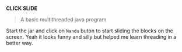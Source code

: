 **CLICK SLIDE**

> A basic multithreaded java program

Start the jar and click on `Nandu` buton to start sliding the blocks on the screen. Yeah it looks funny and silly but helped me learn threading in a better way.
